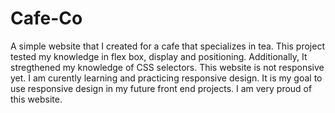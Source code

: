 # Cafe-Co
A simple website that I created for a cafe that specializes in tea.
This project tested my knowledge in flex box, display and positioning. 
Additionally, It stregthened my knowledge of CSS selectors. 
This website is not responsive yet. I am curently learning and practicing responsive design.
It is my goal to use responsive design in my future front end projects. 
I am very proud of this website. 
